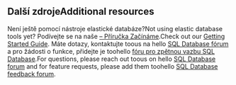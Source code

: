 ## <a name="additional-resources"></a><span data-ttu-id="57c3a-101">Další zdroje</span><span class="sxs-lookup"><span data-stu-id="57c3a-101">Additional resources</span></span>
<span data-ttu-id="57c3a-102">Není ještě pomocí nástroje elastické databáze?</span><span class="sxs-lookup"><span data-stu-id="57c3a-102">Not using elastic database tools yet?</span></span> <span data-ttu-id="57c3a-103">Podívejte se na naše [– Příručka Začínáme](../articles/sql-database/sql-database-elastic-scale-get-started.md).</span><span class="sxs-lookup"><span data-stu-id="57c3a-103">Check out our [Getting Started Guide](../articles/sql-database/sql-database-elastic-scale-get-started.md).</span></span>  <span data-ttu-id="57c3a-104">Máte dotazy, kontaktujte toous na hello [SQL Database fórum](http://social.msdn.microsoft.com/forums/azure/home?forum=ssdsgetstarted) a pro žádosti o funkce, přidejte je toohello [fóru pro zpětnou vazbu SQL Database](https://feedback.azure.com/forums/217321-sql-database/).</span><span class="sxs-lookup"><span data-stu-id="57c3a-104">For questions, please reach out toous on hello [SQL Database forum](http://social.msdn.microsoft.com/forums/azure/home?forum=ssdsgetstarted) and for feature requests, please add them toohello [SQL Database feedback forum](https://feedback.azure.com/forums/217321-sql-database/).</span></span>
